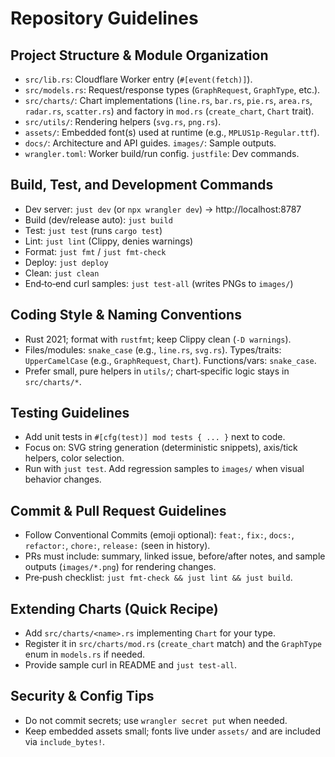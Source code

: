 # Repository Guidelines

## Project Structure & Module Organization
- `src/lib.rs`: Cloudflare Worker entry (`#[event(fetch)]`).
- `src/models.rs`: Request/response types (`GraphRequest`, `GraphType`, etc.).
- `src/charts/`: Chart implementations (`line.rs`, `bar.rs`, `pie.rs`, `area.rs`, `radar.rs`, `scatter.rs`) and factory in `mod.rs` (`create_chart`, `Chart` trait).
- `src/utils/`: Rendering helpers (`svg.rs`, `png.rs`).
- `assets/`: Embedded font(s) used at runtime (e.g., `MPLUS1p-Regular.ttf`).
- `docs/`: Architecture and API guides.  `images/`: Sample outputs.
- `wrangler.toml`: Worker build/run config. `justfile`: Dev commands.

## Build, Test, and Development Commands
- Dev server: `just dev` (or `npx wrangler dev`) → http://localhost:8787
- Build (dev/release auto): `just build`
- Test: `just test` (runs `cargo test`)
- Lint: `just lint` (Clippy, denies warnings)
- Format: `just fmt` / `just fmt-check`
- Deploy: `just deploy`
- Clean: `just clean`
- End‑to‑end curl samples: `just test-all` (writes PNGs to `images/`)

## Coding Style & Naming Conventions
- Rust 2021; format with `rustfmt`; keep Clippy clean (`-D warnings`).
- Files/modules: `snake_case` (e.g., `line.rs`, `svg.rs`). Types/traits: `UpperCamelCase` (e.g., `GraphRequest`, `Chart`). Functions/vars: `snake_case`.
- Prefer small, pure helpers in `utils/`; chart‑specific logic stays in `src/charts/*`.

## Testing Guidelines
- Add unit tests in `#[cfg(test)] mod tests { ... }` next to code.
- Focus on: SVG string generation (deterministic snippets), axis/tick helpers, color selection.
- Run with `just test`. Add regression samples to `images/` when visual behavior changes.

## Commit & Pull Request Guidelines
- Follow Conventional Commits (emoji optional): `feat:`, `fix:`, `docs:`, `refactor:`, `chore:`, `release:` (seen in history).
- PRs must include: summary, linked issue, before/after notes, and sample outputs (`images/*.png`) for rendering changes.
- Pre‑push checklist: `just fmt-check && just lint && just build`.

## Extending Charts (Quick Recipe)
- Add `src/charts/<name>.rs` implementing `Chart` for your type.
- Register it in `src/charts/mod.rs` (`create_chart` match) and the `GraphType` enum in `models.rs` if needed.
- Provide sample curl in README and `just test-all`.

## Security & Config Tips
- Do not commit secrets; use `wrangler secret put` when needed.
- Keep embedded assets small; fonts live under `assets/` and are included via `include_bytes!`.
